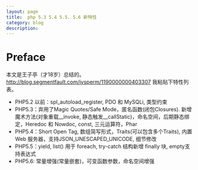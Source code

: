 ```yaml
---
layout: page
title:	php 5.3 5.4 5.5. 5.6 新特性
category: blog
description: 
---
```

# Preface
本文是王子亭（才18岁）总结的。 http://blog.segmentfault.com/jysperm/1190000000403307
我粘贴下特性列表。

- PHP5.2 以前：spl_autoload_register, PDO 和 MySQLi, 类型约束
- PHP5.3：弃用了Magic Quotes/Safe Mode，匿名函数(闭包Closures). 新增魔术方法(对象重载__invoke, 静态触发__callStatic)，命名空间，后期静态绑定，Heredoc 和 Nowdoc, const, 三元运算符，Phar
- PHP5.4：Short Open Tag, 数组简写形式，Traits(可以包含多个Traits), 内置 Web 服务器，支持JSON_UNESCAPED_UNICODE, 细节修改
- PHP5.5：yield, list() 用于 foreach, try-catch 结构新增 finally 块, empty支持表达式
- PHP5.6: 常量增强(常量嵌套)，可变函数参数，命名空间增强


